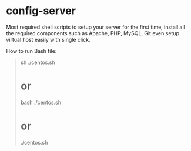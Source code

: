 # config-server

Most required shell scripts to setup your server for the first time, install all the required components such as Apache, PHP, MySQL, Git even setup virtual host easily with single click.

How to run Bash file:

>  sh ./centos.sh
> 
> # or
> 
>  bash ./centos.sh
> 
> # or
> 
>  ./centos.sh

